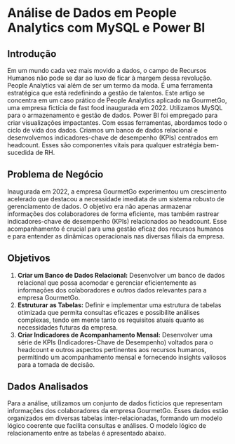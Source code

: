# Análise de Dados em People Analytics com MySQL e Power BI

## Introdução
Em um mundo cada vez mais movido a dados, o campo de Recursos Humanos não pode se dar ao luxo de ficar à margem dessa revolução. People Analytics vai além de ser um termo da moda. É uma ferramenta estratégica que está redefinindo a gestão de talentos. Este artigo se concentra em um caso prático de People Analytics aplicado na GourmetGo, uma empresa fictícia de fast food inaugurada em 2022. Utilizamos MySQL para o armazenamento e gestão de dados. Power BI foi empregado para criar visualizações impactantes. Com essas ferramentas, abordamos todo o ciclo de vida dos dados. Criamos um banco de dados relacional e desenvolvemos indicadores-chave de desempenho (KPIs) centrados em headcount. Esses são componentes vitais para qualquer estratégia bem-sucedida de RH.

## Problema de Negócio
Inaugurada em 2022, a empresa GourmetGo experimentou um crescimento acelerado que destacou a necessidade imediata de um sistema robusto de gerenciamento de dados. O objetivo era não apenas armazenar informações dos colaboradores de forma eficiente, mas também rastrear indicadores-chave de desempenho (KPIs) relacionados ao headcount. Esse acompanhamento é crucial para uma gestão eficaz dos recursos humanos e para entender as dinâmicas operacionais nas diversas filiais da empresa.

## Objetivos
1. **Criar um Banco de Dados Relacional:** Desenvolver um banco de dados relacional que possa acomodar e gerenciar eficientemente as informações dos colaboradores e outros dados relevantes para a empresa GourmetGo.
2. **Estruturar as Tabelas:** Definir e implementar uma estrutura de tabelas otimizada que permita consultas eficazes e possibilite análises complexas, tendo em mente tanto os requisitos atuais quanto as necessidades futuras da empresa.
3. **Criar Indicadores de Acompanhamento Mensal:** Desenvolver uma série de KPIs (Indicadores-Chave de Desempenho) voltados para o headcount e outros aspectos pertinentes aos recursos humanos, permitindo um acompanhamento mensal e fornecendo insights valiosos para a tomada de decisão.

## Dados Analisados
Para a análise, utilizamos um conjunto de dados fictícios que representam informações dos colaboradores da empresa GourmetGo. Esses dados estão organizados em diversas tabelas inter-relacionadas, formando um modelo lógico coerente que facilita consultas e análises. O modelo lógico de relacionamento entre as tabelas é apresentado abaixo.
